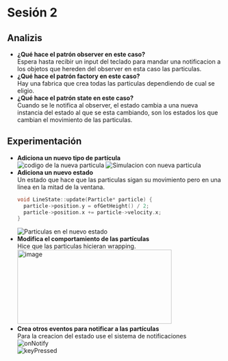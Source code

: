 # Sesión 2

## Analizis
- **¿Qué hace el patrón observer en este caso?**  
  Espera hasta recibir un input del teclado para mandar una notificacion a los objetos que hereden del observer en esta caso las particulas.
- **¿Qué hace el patrón factory en este caso?**  
  Hay una fabrica que crea todas las particulas dependiendo de cual se eligio.
- **¿Qué hace el patrón state en este caso?**  
  Cuando se le notifica al observer, el estado cambia a una nueva instancia del estado al que se esta cambiando, son los estados los que cambian el movimiento de las particulas.
## Experimentación
- **Adiciona un nuevo tipo de partícula**  
  ![codigo de la nueva particula](CodigoNuevaParticula.png)
  ![Simulacion con nueva particula](NuevaParticula.png)
- **Adiciona un nuevo estado**  
  Un estado que hace que las particulas sigan su movimiento pero en una linea en la mitad de la ventana.  
  ```cpp
  void LineState::update(Particle* particle) {
	particle->position.y = ofGetHeight() / 2;
	particle->position.x += particle->velocity.x;
  }
  ```  
  ![Particulas en el nuevo estado](NuevoEstado.png)
- **Modifica el comportamiento de las partículas**  
  Hice que las particulas hicieran wrapping.  
  <img width="360" height="173" alt="image" src="https://github.com/user-attachments/assets/59d842ee-93e5-40d0-b868-426b9391c463" />
- **Crea otros eventos para notificar a las partículas**  
  Para la creacion del estado use el sistema de notificaciones  
  ![onNotify](CodigoNotif.png)  
  ![keyPressed](CodigoKeyNotif.png)  
